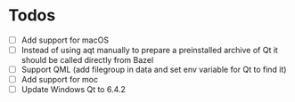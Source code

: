 # Todos

- [ ] Add support for macOS
- [ ] Instead of using aqt manually to prepare a preinstalled archive of Qt it should be called directly from Bazel
- [ ] Support QML (add filegroup in data and set env variable for Qt to find it)
- [ ] Add support for moc
- [ ] Update Windows Qt to 6.4.2
